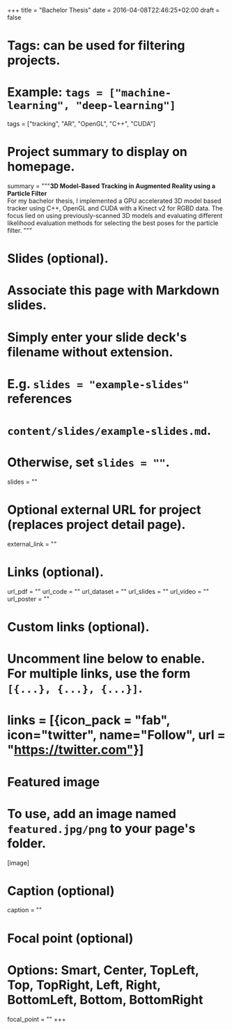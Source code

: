+++
title = "Bachelor Thesis"
date = 2016-04-08T22:46:25+02:00
draft = false

# Tags: can be used for filtering projects.
# Example: `tags = ["machine-learning", "deep-learning"]`
tags = ["tracking", "AR", "OpenGL", "C++", "CUDA"]

# Project summary to display on homepage.
summary = """<b>3D Model-Based Tracking in Augmented Reality using a Particle Filter</b><br>
For my bachelor thesis, I implemented a GPU accelerated 3D model based tracker using C++, OpenGL and CUDA
with a Kinect v2 for RGBD data.
The focus lied on using previously-scanned 3D models and evaluating different likelihood evaluation methods
for selecting the best poses for the particle filter.
"""

# Slides (optional).
#   Associate this page with Markdown slides.
#   Simply enter your slide deck's filename without extension.
#   E.g. `slides = "example-slides"` references 
#   `content/slides/example-slides.md`.
#   Otherwise, set `slides = ""`.
slides = ""

# Optional external URL for project (replaces project detail page).
external_link = ""

# Links (optional).
url_pdf = ""
url_code = ""
url_dataset = ""
url_slides = ""
url_video = ""
url_poster = ""

# Custom links (optional).
#   Uncomment line below to enable. For multiple links, use the form `[{...}, {...}, {...}]`.
# links = [{icon_pack = "fab", icon="twitter", name="Follow", url = "https://twitter.com"}]

# Featured image
# To use, add an image named `featured.jpg/png` to your page's folder. 
[image]
  # Caption (optional)
  caption = ""

  # Focal point (optional)
  # Options: Smart, Center, TopLeft, Top, TopRight, Left, Right, BottomLeft, Bottom, BottomRight
  focal_point = ""
+++
